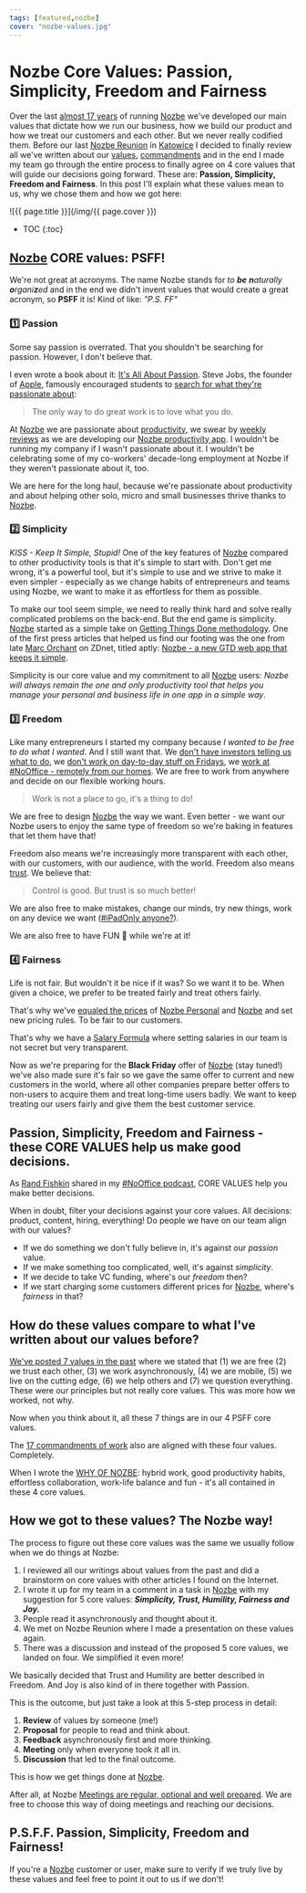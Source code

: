 ```yaml
---
tags: [featured,nozbe]
cover: "nozbe-values.jpg"
---
```


# Nozbe Core Values: Passion, Simplicity, Freedom and Fairness

Over the last [almost 17 years](/nozbe16/) of running [Nozbe][n] we've developed our main values that dictate how we run our business, how we build our product and how we treat our customers and each other. But we never really codified them. Before our last [Nozbe Reunion](/reunion/) in [Katowice](/now231013/) I decided to finally review all we've written about our [values](https://nozbe.com/blog/nozbe-values/), [commandments](/17c/) and in the end I made my team go through the entire process to finally agree on 4 core values that will guide our decisions going forward. These are: **Passion, Simplicity, Freedom and Fairness**. In this post I'll explain what these values mean to us, why we chose them and how we got here:

<!--More-->

![{{ page.title }}](/img/{{ page.cover }})

* TOC
{:toc}

## [Nozbe][n] CORE values: PSFF!

We're not great at acronyms. The name Nozbe stands for *to **be** **n**aturally **o**rgani**z**ed* and in the end we didn't invent values that would create a great acronym, so **PSFF** it is! Kind of like: *"P.S. FF"*

### 1️⃣ Passion

Some say passion is overrated. That you shouldn't be searching for passion. However, I don't believe that.

I even wrote a book about it: [It's All About Passion](/passion/). Steve Jobs, the founder of [Apple](/apple/), famously encouraged students to [search for what they're passionate about](/how-steve-jobs-inspired-me-as-an-entrepreneur/):

> The only way to do great work is to love what you do.

At [Nozbe][n] we are passionate about [productivity](/productivity/), we swear by [weekly reviews](/igtv-review/) as we are developing our [Nozbe productivity app](/nozbe/). I wouldn't be running my company if I wasn't passionate about it. I wouldn't be celebrating some of my co-workers' decade-long employment at Nozbe if they weren't passionate about it, too.

We are here for the long haul, because we're passionate about productivity and about helping other solo, micro and small businesses thrive thanks to [Nozbe][n].

### 2️⃣ Simplicity

*KISS - Keep It Simple, Stupid!* One of the key features of [Nozbe][n] compared to other productivity tools is that it's simple to start with. Don't get me wrong, it's a powerful tool, but it's simple to use and we strive to make it even simpler - especially as we change habits of entrepreneurs and teams using Nozbe, we want to make it as effortless for them as possible.

To make our tool seem simple, we need to really think hard and solve really complicated problems on the back-end. But the end game is simplicity. [Nozbe][n] started as a simple take on [Getting Things Done methodology](https://gettingthingsdone.com). One of the first press articles that helped us find our footing was the one from late [Marc Orchant](tribute-to-marc-orchant/) on ZDnet, titled aptly: [Nozbe - a new GTD web app that keeps it simple](https://www.zdnet.com/article/nozbe-a-new-gtd-web-app-that-keeps-it-simple/).

Simplicity is our core value and my commitment to all [Nozbe][n] users: *Nozbe will always remain the one and only productivity tool that helps you manage your personal and business life in one app in a simple way*.

### 3️⃣ Freedom

Like many entrepreneurs I started my company because *I wanted to be free to do what I wanted*. And I still want that. We [don't have investors telling us what to do](/investors/), we [don't work on day-to-day stuff on Fridays](/friday/), we [work at #NoOffice - remotely from our homes](/nooffice/). We are free to work from anywhere and decide on our flexible working hours.

> Work is not a place to go, it's a thing to do!

We are free to design [Nozbe][n] the way we want. Even better - we want our Nozbe users to enjoy the same type of freedom so we're baking in features that let them have that!

Freedom also means we're increasingly more transparent with each other, with our customers, with our audience, with the world. Freedom also means [trust](/trust-sinek/). We believe that:

> Control is good. But trust is so much better!

We are also free to make mistakes, change our minds, try new things, work on any device we want ([#iPadOnly anyone?](/ipadonly/)).

We are also free to have FUN 🤩 while we're at it!

### 4️⃣ Fairness

Life is not fair. But wouldn't it be nice if it was? So we want it to be. When given a choice, we prefer to be treated fairly and treat others fairly.

That's why we've [equaled the prices](/news-13/) of [Nozbe Personal][np] and [Nozbe][n] and set new pricing rules. To be fair to our customers.

That's why we have a [Salary Formula](/podcast-176/) where setting salaries in our team is not secret but very transparent.

Now as we're preparing for the **Black Friday** offer of [Nozbe][n] (stay tuned!) we've also made sure it's fair so we gave the same offer to current and new customers in the world, where all other companies prepare better offers to non-users to acquire them and treat long-time users badly. We want to keep treating our users fairly and give them the best customer service.

## Passion, Simplicity, Freedom and Fairness - these CORE VALUES help us make good decisions.

As [Rand Fishkin](/noofficefm-46/) shared in my [#NoOffice podcast](/noofficefm/), CORE VALUES help you make better decisions.

When in doubt, filter your decisions against your core values. All decisions: product, content, hiring, everything! Do people we have on our team align with our values?

- If we do something we don't fully believe in, it's against our *passion* value.
- If we make something too complicated, well, it's against *simplicity*.
- If we decide to take VC funding, where's our *freedom* then?
- If we start charging some customers different prices for [Nozbe][n], where's *fairness* in that?

## How do these values compare to what I've written about our values before?

[We've posted 7 values in the past](https://nozbe.com/blog/nozbe-values/) where we stated that (1) we are free (2) we trust each other, (3) we work asynchronously, (4) we are mobile, (5) we live on the cutting edge, (6) we help others and (7) we question everything. These were our principles but not really core values. This was more how we worked, not why.

Now when you think about it, all these 7 things are in our 4 PSFF core values.

The [17 commandments of work](/17c) also are aligned with these four values. Completely.

When I wrote the [WHY OF NOZBE](/nozbe-why/): hybrid work, good productivity habits, effortless collaboration, work-life balance and fun - it's all contained in these 4 core values.

## How we got to these values? The Nozbe way!

The process to figure out these core values was the same we usually follow when we do things at Nozbe:

1. I reviewed all our writings about values from the past and did a brainstorm on core values with other articles I found on the Internet.
2. I wrote it up for my team in a comment in a task in [Nozbe][n] with my suggestion for 5 core values: ***Simplicity, Trust, Humility, Fairness and Joy.***
3. People read it asynchronously and thought about it.
4. We met on Nozbe Reunion where I made a presentation on these values again.
5. There was a discussion and instead of the proposed 5 core values, we landed on four. We simplified it even more!

We basically decided that Trust and Humility are better described in Freedom. And Joy is also kind of in there together with Passion.

This is the outcome, but just take a look at this 5-step process in detail:

1. **Review** of values by someone (me!)
2. **Proposal** for people to read and think about.
3. **Feedback** asynchronously first and more thinking.
4. **Meeting** only when everyone took it all in.
5. **Discussion** that led to the final outcome.

This is how we get things done at [Nozbe][n].

After all, at Nozbe [Meetings are regular, optional and well prepared](/noofficefm-17/). We are free to choose this way of doing meetings and reaching our decisions.

## P.S.F.F. Passion, Simplicity, Freedom and Fairness!

If you're a [Nozbe][n] customer or user, make sure to verify if we truly live by these values and feel free to point it out to us if we don't!

[n]: https://michael.gratis/nozbe
[np]: https://michael.gratis/nozbepersonal